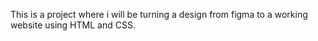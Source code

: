 This is a project where i will be turning a design from figma to a working website using HTML and CSS. 